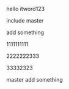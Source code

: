 hello itword123

include
master

add something

1111111111

2222222333

33332323

master add something